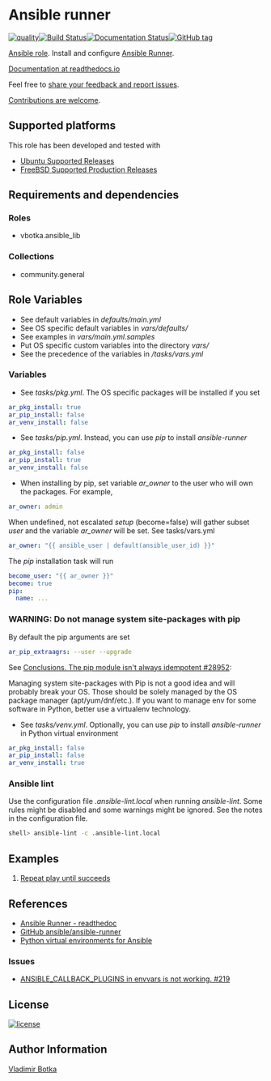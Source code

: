 # Ansible runner

[![quality](https://img.shields.io/ansible/quality/27910)](https://galaxy.ansible.com/vbotka/ansible_runner)[![Build Status](https://app.travis-ci.com/vbotka/ansible-runner.svg?branch=master)](https://app.travis-ci.com/github/vbotka/ansible-runner)[![Documentation Status](https://readthedocs.org/projects/ansible-runner-role/badge/?version=latest)](https://ansible-runner-role.readthedocs.io/en/latest/?badge=latest)[![GitHub tag](https://img.shields.io/github/v/tag/vbotka/ansible-runner)](https://github.com/vbotka/ansible-runner/tags)

[Ansible role](https://galaxy.ansible.com/vbotka/ansible_runner/). Install and configure [Ansible Runner](https://github.com/ansible/ansible-runner).

[Documentation at readthedocs.io](https://ansible-runner-role.readthedocs.io)

Feel free to [share your feedback and report issues](https://github.com/vbotka/ansible-runner/issues).

[Contributions are welcome](https://github.com/firstcontributions/first-contributions).


## Supported platforms

This role has been developed and tested with
* [Ubuntu Supported Releases](http://releases.ubuntu.com/)
* [FreeBSD Supported Production Releases](https://www.freebsd.org/releases/)


## Requirements and dependencies

### Roles

* vbotka.ansible_lib

### Collections

* community.general


## Role Variables

- See default variables in *defaults/main.yml*
- See OS specific default variables in *vars/defaults/*
- See examples in *vars/main.yml.samples*
- Put OS specific custom variables into the directory *vars/*
- See the precedence of the variables in */tasks/vars.yml*


### Variables

* See *tasks/pkg.yml*. The OS specific packages will be installed
  if you set

```yaml
ar_pkg_install: true
ar_pip_install: false
ar_venv_install: false
```

* See *tasks/pip.yml*. Instead, you can use *pip* to install
  *ansible-runner*

```yaml
ar_pkg_install: false
ar_pip_install: true
ar_venv_install: false
```

* When installing by pip, set variable *ar_owner* to the user who will
  own the packages. For example,

```yaml
ar_owner: admin
```

When undefined, not escalated *setup* (become=false) will gather
subset *user* and the variable *ar_owner* will be set. See
tasks/vars.yml

```yaml
ar_owner: "{{ ansible_user | default(ansible_user_id) }}"
```

The *pip* installation task will run

```yaml
become_user: "{{ ar_owner }}"
become: true
pip:
  name: ...
```

### WARNING: Do not manage system site-packages with pip

By default the pip arguments are set

```yaml
ar_pip_extraagrs: --user --upgrade
```

See [Conclusions. The pip module isn't always idempotent #28952](https://github.com/ansible/ansible/issues/28952):

  Managing system site-packages with Pip is not a good idea and will
  probably break your OS. Those should be solely managed by the OS
  package manager (apt/yum/dnf/etc.). If you want to manage env for
  some software in Python, better use a virtualenv technology.

* See *tasks/venv.yml*. Optionally, you can use *pip* to install
  *ansible-runner* in Python virtual environment

```yaml
ar_pkg_install: false
ar_pip_install: false
ar_venv_install: true
```


### Ansible lint

Use the configuration file *.ansible-lint.local* when running
*ansible-lint*. Some rules might be disabled and some warnings might
be ignored. See the notes in the configuration file.

```bash
shell> ansible-lint -c .ansible-lint.local
```


## Examples

1) [Repeat play until succeeds](https://github.com/vbotka/ansible-runner/blob/master/contrib/repeat_play_until_succeeds.bash)


## References

- [Ansible Runner - readthedoc](https://ansible-runner.readthedocs.io/en/latest/)
- [GitHub ansible/ansible-runner](https://github.com/ansible/ansible-runner)
- [Python virtual environments for Ansible](https://www.redhat.com/sysadmin/python-venv-ansible)


### Issues

- [ANSIBLE_CALLBACK_PLUGINS in envvars is not working. #219](https://github.com/ansible/ansible-runner/issues/219)


## License

[![license](https://img.shields.io/badge/license-BSD-red.svg)](https://www.freebsd.org/doc/en/articles/bsdl-gpl/article.html)


## Author Information

[Vladimir Botka](https://botka.info)
